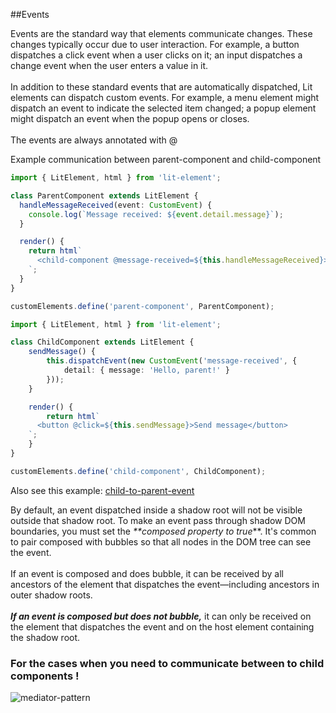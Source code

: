 ##Events

Events are the standard way that elements communicate changes. These changes typically occur due to user interaction. For example, a button dispatches a click event when a user clicks on it; an input dispatches a change event when the user enters a value in it.
<br></br>
In addition to these standard events that are automatically dispatched, Lit elements can dispatch custom events. For example, a menu element might dispatch an event to indicate the selected item changed; a popup element might dispatch an event when the popup opens or closes.
<br></br>
The events are always annotated with @<event name>

Example communication between parent-component and child-component

```typescript
import { LitElement, html } from 'lit-element';

class ParentComponent extends LitElement {
  handleMessageReceived(event: CustomEvent) {
    console.log(`Message received: ${event.detail.message}`);
  }

  render() {
    return html`
      <child-component @message-received=${this.handleMessageReceived}></child-component>
    `;
  }
}

customElements.define('parent-component', ParentComponent);
```

```typescript
import { LitElement, html } from 'lit-element';

class ChildComponent extends LitElement {
    sendMessage() {
        this.dispatchEvent(new CustomEvent('message-received', {
            detail: { message: 'Hello, parent!' }
        }));
    }

    render() {
        return html`
      <button @click=${this.sendMessage}>Send message</button>
    `;
    }
}

customElements.define('child-component', ChildComponent);
```
Also see this example: [child-to-parent-event](src/elements/child-to-parent-events/child-component.ts)

By default, an event dispatched inside a shadow root will not be visible outside that shadow root. 
To make an event pass through shadow DOM boundaries, you must set the _**composed property to true_**. 
It's common to pair composed with bubbles so that all nodes in the DOM tree can see the event.
<br></br>
If an event is composed and does bubble, it can be received by all ancestors of the element that dispatches the event—including ancestors in outer shadow roots.
<br></br>
_**If an event is composed but does not bubble,**_ it can only be received on the element that dispatches the event and on the host element containing the shadow root.

### For the cases when you need to communicate between to child components !
![mediator-pattern]()
